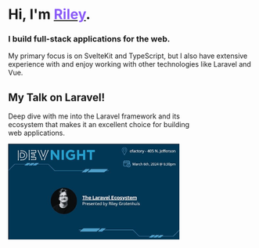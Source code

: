 <h1>Hi, I'm <a href="https://rileyedward.com"><span style="color: #8b5cf6">Riley</span></a>.</h1>

<h3>I build full-stack applications for the web.</h3>

<p>My primary focus is on SvelteKit and TypeScript, but I also have extensive experience with and enjoy working with other technologies like Laravel and Vue.</p>

<h2>My Talk on Laravel!</h2>

<p style="max-width: 375px;">Deep dive with me into the Laravel framework and its ecosystem that makes it an excellent choice for building web applications.</p>

<a href="https://www.youtube.com/watch?v=kHjGp0Xtinw" target="_blank">
  <img 
		src="./TheLaravelEcosystem.png" 
		alt="The Laravel Ecosystem" 
		style="max-width: 350px; height:auto;"
	/>
</a>
